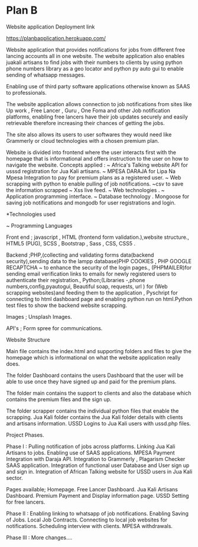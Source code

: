 # Plan B

Website application Deployment link

https://planbapplication.herokuapp.com/

Website application that provides notifications for jobs from different free lancing accounts all in one website.
The website application also enables juakali artisans to find jobs with their numbers to clients by using python phone numbers library as a geo locator and python py auto gui to enable sending of whatsapp messages.

Enabling use of third party software applications otherwise known as SAAS to professionals.

The website application allows connection to job notifications from sites like Up work , Free Lancer , Guru , One Foma and other Job notification platforms, enabling free lancers have their job updates securely and easily retrievable therefore
increasing their chances of getting the jobs.

The site also allows its users to user softwares they would need like Grammerly or cloud technologies with a chosen premium plan.

Website is divided into frontend where the user interacts first with the homepage that is informational and offers instruction to the user on how to navigate the website.
Concepts applied :
~ Africa's Talking website API for usssd registration for Jua Kali artisans.
~ MPESA DARAJA for Lipa Na Mpesa Integration to pay for premium plans as a registered user.
~ Web scrapping with python to enable pulling of job notifications.
~csv to save the information scrapped
~  Xss live feed.
~ Web technologies .
~ Application programming interface.
~ Database technology .
Mongoose for saving job notifications and mongodb for user registrations and login.

*Technologies used

~ Programming Languages

Front end ; javascript , HTML (frontend form validation.),website structure., HTML5 (PUG), SCSS , Bootstrap , Sass , CSS, CSS5 .

Backend ;PHP,(collecting and validating forms data(backend security),sending data to the lampp database)PHP COOKIES ,
PHP GOOGLE RECAPTCHA ~ to enhance the security of the login pages., (PHPMAILER)for sending email verification links to emails for newly registered users to authenticate their registration.,
 Python;(Libraries -,phone numbers,config,pyautogui, Beautiful soap, requests, url ) for
(Web scrapping websites)and feeding them to the application , Pyschript for connecting to html dashboard page and enabling python run on html.Python test files to show the backend website scrapping.

Images ; Unsplash Images.

API's ; Form spree for communications.

Website Structure

Main file contains the index.html and supporting folders and files to give the homepage which is informational on what the website application really does.

The folder Dashboard contains the users Dashboard that the user will be able to use once they have signed up and paid for the premium plans.

The folder main contains the support to clients and also the database which contains the premium files and the sign up.

The folder scrapper contains the individual python files that enable the scrapping.
Jua Kali folder contains the Jua Kali folder details with clients and artisans information.
USSD Logins to Jua Kali users with ussd.php files.

Project Phases.

Phase I :
Pulling notification of jobs across platforms.
Linking Jua Kali Artisans to jobs.
Enabling use of SAAS applications.
MPESA Payment Integration with Daraja API.
Integration to Grammerly , Plagarism Checker  SAAS application.
Integration of functional user Database and User sign up and sign in.
Integration of African Talking website for USSD users in Jua Kali sector.

Pages available;
Homepage.
Free Lancer Dashboard.
Jua Kali Artisans Dashboard.
Premium Payment and Display information page.
USSD Setting for free lancers.


Phase II :
Enabling linking to whatsapp of job notifications.
Enabling Saving of Jobs.
Local Job Contracts.
Connecting to local job websites for notifications.
Scheduling interview with clients.
MPESA withdrawals.

Phase III :
More changes....